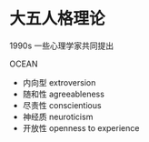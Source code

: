 # 大五人格理论

1990s 一些心理学家共同提出

OCEAN
- 内向型 extroversion
- 随和性 agreeableness
- 尽责性 conscientious
- 神经质 neuroticism
- 开放性 openness to experience
